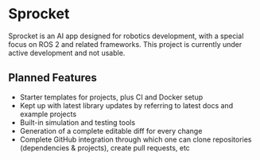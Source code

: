 # Sprocket

Sprocket is an AI app designed for robotics development, with a special focus on ROS 2 and related frameworks. This project is currently under active development and not usable.

## Planned Features

- Starter templates for projects, plus CI and Docker setup
- Kept up with latest library updates by referring to latest docs and example projects
- Built-in simulation and testing tools
- Generation of a complete editable diff for every change
- Complete GitHub integration through which one can clone repositories (dependencies & projects), create pull requests, etc

